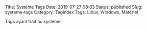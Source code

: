 Title: Système Tags
Date: 2019-07-27 08:03
Status: published
Slug: systeme-tags
Category: TagIndex
Tags: Linux, Windows, Matériel

Tags ayant trait au système
